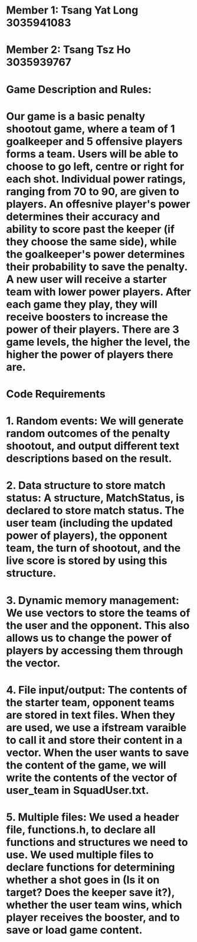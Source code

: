# Member 1: Tsang Yat Long 3035941083
# Member 2: Tsang Tsz Ho 3035939767
# Game Description and Rules:
#   Our game is a basic penalty shootout game, where a team of 1 goalkeeper and 5 offensive players forms a team. Users will be able to choose to go left, centre or right for each shot. Individual power ratings, ranging from 70 to 90, are given to players. An offesnive player's power determines their accuracy and ability to score past the keeper (if they choose the same side), while the goalkeeper's power determines their probability to save the penalty. A new user will receive a starter team with lower power players. After each game they play, they will receive boosters to increase the power of their players. There are 3 game levels, the higher the level, the higher the power of players there are. 
# Code Requirements
# 1. Random events: We will generate random outcomes of the penalty shootout, and output different text descriptions based on the result.
# 2. Data structure to store match status: A structure, MatchStatus, is declared to store match status. The user team (including the updated power of players), the opponent team, the turn of shootout, and the live score is stored by using this structure.
# 3. Dynamic memory management: We use vectors to store the teams of the user and the opponent. This also allows us to change the power of players by accessing them through the vector.
# 4. File input/output: The contents of the starter team, opponent teams are stored in text files. When they are used, we use a ifstream varaible to call it and store their content in a vector. When the user wants to save the content of the game, we will write the contents of the vector of user_team in SquadUser.txt.
# 5. Multiple files: We used a header file, functions.h, to declare all functions and structures we need to use. We used multiple files to declare functions for determining whether a shot goes in (Is it on target? Does the keeper save it?), whether the user team wins, which player receives the booster, and to save or load game content.
